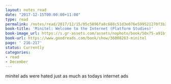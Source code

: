 ```yaml
---
layout: notes_read
date: "2017-12-15T00:00:00+11:00"
type: read
permalink: /notes/read/2017/12/15/05c5896fa8c688c51d3e076e599521270f3b2ae5.html
book-title: 'Minitel: Welcome to the Internet (Platform Studies)'
book-image_url: https://s.gr-assets.com/assets/nophoto/book/50x75-a91bf249278a81aabab721ef782c4a74.png
book-url: https://www.goodreads.com/book/show/36008263-minitel
page: ' 216-217'
status: Currently
categories:
- read
- December
---
```

minitel ads were hated just as much as todays internet ads
